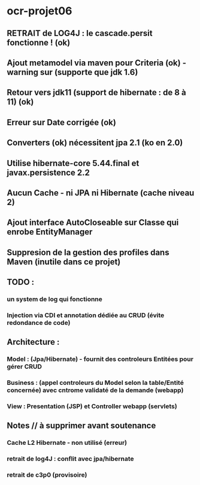# ocr-projet06
##
## RETRAIT de LOG4J : le cascade.persit fonctionne ! (ok)
## Ajout metamodel via maven pour Criteria (ok) - warning sur (supporte que jdk 1.6)
## Retour vers jdk11 (support de hibernate : de 8 à 11) (ok)
## Erreur sur Date corrigée (ok)
## Converters (ok) nécessitent jpa 2.1 (ko en 2.0)
## Utilise hibernate-core 5.44.final et javax.persistence 2.2
## Aucun Cache - ni JPA ni Hibernate (cache niveau 2)
## Ajout interface AutoCloseable sur Classe qui enrobe EntityManager
## Suppresion de la gestion des profiles dans Maven (inutile dans ce projet)
##
##  TODO : 
### un system de log qui fonctionne
### Injection via CDI et annotation dédiée au CRUD  (évite redondance de code)
##
## Architecture :  
### Model :  (Jpa/Hibernate) - fournit des controleurs Entitées pour gérer CRUD
### Business : (appel controleurs du Model selon la table/Entité concernée) avec cntrome validaté de la demande (webapp)
### View  : Presentation (JSP) et Controller webapp (servlets)

## Notes // à supprimer avant soutenance
### Cache L2 Hibernate - non utilisé (erreur)   
### retrait de log4J : conflit avec jpa/hibernate 
### retrait de c3p0 (provisoire)




